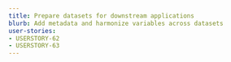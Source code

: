 ```yaml
---
title: Prepare datasets for downstream applications
blurb: Add metadata and harmonize variables across datasets
user-stories:
- USERSTORY-62
- USERSTORY-63
---
```

